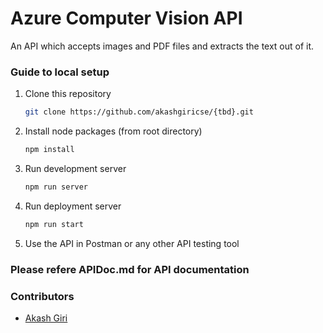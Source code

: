 # Azure Computer Vision API

An API which accepts images and PDF files and extracts the text out of it.

### Guide to local setup

1. Clone this repository
   ```bash
   git clone https://github.com/akashgiricse/{tbd}.git
   ```
2. Install node packages (from root directory)
   ```bash
   npm install
   ```
3. Run development server

   ```bash
   npm run server
   ```

4. Run deployment server
   ```bash
   npm run start
   ```
5. Use the API in Postman or any other API testing tool

### Please refere APIDoc.md for API documentation

### Contributors

- [Akash Giri](https://github.com/akashgiricse)
